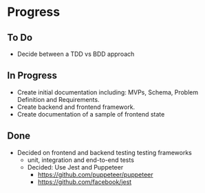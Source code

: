# Progress

## To Do
  - Decide between a TDD vs BDD approach

## In Progress
  - Create initial documentation including: MVPs, Schema, Problem Definition and Requirements.
  - Create backend and frontend framework.
  - Create documentation of a sample of frontend state

## Done
- Decided on frontend and backend testing testing frameworks
  - unit, integration and end-to-end tests
  - Decided: Use Jest and Puppeteer
    - https://github.com/puppeteer/puppeteer
    - https://github.com/facebook/jest